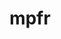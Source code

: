 ---
title: "mpfr"
layout: cache
categories: [package, develop-2024-12-22]
meta: {"versions": ["4.2.1"], "compilers": ["gcc@=10.5.0", "gcc@=11.4.0", "gcc@=12.4.0", "gcc@=13.2.0", "gcc@=13.3.0", "gcc@=7.3.1", "gcc@=7.5.0", "gcc@=9.4.0", "oneapi@=2024.2.1"], "oss": ["amzn2", "centos7", "rhel8", "ubuntu18.04", "ubuntu20.04", "ubuntu22.04", "ubuntu24.04"], "platforms": ["linux"], "targets": ["aarch64", "neoverse_v1", "neoverse_v2", "ppc64le", "x86_64_v3", "x86_64_v4"], "stacks": ["aws-isc", "aws-isc-aarch64", "aws-pcluster-neoverse_v1", "aws-pcluster-x86_64_v4", "developer-tools-aarch64-linux-gnu", "developer-tools-x86_64_v3-linux-gnu", "e4s", "e4s-neoverse-v2", "e4s-oneapi", "e4s-power", "ml-linux-x86_64-rocm", "radiuss", "root", "tutorial"], "num_specs": 15, "num_specs_by_stack": {"root": 15, "aws-isc-aarch64": 1, "aws-pcluster-neoverse_v1": 1, "aws-pcluster-x86_64_v4": 2, "aws-isc": 1, "developer-tools-x86_64_v3-linux-gnu": 1, "developer-tools-aarch64-linux-gnu": 1, "radiuss": 1, "e4s-power": 1, "e4s-neoverse-v2": 1, "e4s": 2, "tutorial": 1, "e4s-oneapi": 2, "ml-linux-x86_64-rocm": 1}}
spec_details: [{"hash": "fcikglx3jdnxirdciion6hn3hzil6i5p", "compiler": "gcc@=7.3.1", "versions": ["4.2.1"], "os": "amzn2", "platform": "linux", "target": "aarch64", "variants": ["build_system=autotools", "libs=shared,static"], "stacks": ["root", "aws-isc-aarch64"], "size": "-", "tarball": "https://binaries.spack.io/develop-2024-12-22/build_cache/linux-amzn2-aarch64/gcc-7.3.1/mpfr-4.2.1/linux-amzn2-aarch64-gcc-7.3.1-mpfr-4.2.1-fcikglx3jdnxirdciion6hn3hzil6i5p.spack"}, {"hash": "vjllqzvulchf33dgfr7ertdhw5x6vejr", "compiler": "gcc@=12.4.0", "versions": ["4.2.1"], "os": "amzn2", "platform": "linux", "target": "neoverse_v1", "variants": ["build_system=autotools", "libs=shared,static"], "stacks": ["aws-pcluster-neoverse_v1", "root"], "size": "-", "tarball": "https://binaries.spack.io/develop-2024-12-22/build_cache/linux-amzn2-neoverse_v1/gcc-12.4.0/mpfr-4.2.1/linux-amzn2-neoverse_v1-gcc-12.4.0-mpfr-4.2.1-vjllqzvulchf33dgfr7ertdhw5x6vejr.spack"}, {"hash": "zxnonwptnllon6w4r3qdoi5shto2latp", "compiler": "gcc@=12.4.0", "versions": ["4.2.1"], "os": "amzn2", "platform": "linux", "target": "x86_64_v3", "variants": ["build_system=autotools", "libs=shared,static"], "stacks": ["root", "aws-pcluster-x86_64_v4"], "size": "-", "tarball": "https://binaries.spack.io/develop-2024-12-22/build_cache/linux-amzn2-x86_64_v3/gcc-12.4.0/mpfr-4.2.1/linux-amzn2-x86_64_v3-gcc-12.4.0-mpfr-4.2.1-zxnonwptnllon6w4r3qdoi5shto2latp.spack"}, {"hash": "6hjqz4m5hfaiy2g52xdk27vwg7jcmjqd", "compiler": "gcc@=7.3.1", "versions": ["4.2.1"], "os": "amzn2", "platform": "linux", "target": "x86_64_v3", "variants": ["build_system=autotools", "libs=shared,static"], "stacks": ["aws-isc", "root"], "size": "-", "tarball": "https://binaries.spack.io/develop-2024-12-22/build_cache/linux-amzn2-x86_64_v3/gcc-7.3.1/mpfr-4.2.1/linux-amzn2-x86_64_v3-gcc-7.3.1-mpfr-4.2.1-6hjqz4m5hfaiy2g52xdk27vwg7jcmjqd.spack"}, {"hash": "mo6oo5g4ghk4w3d6vwmq7clwpnr27pod", "compiler": "gcc@=12.4.0", "versions": ["4.2.1"], "os": "amzn2", "platform": "linux", "target": "x86_64_v4", "variants": ["build_system=autotools", "libs=shared,static"], "stacks": ["root", "aws-pcluster-x86_64_v4"], "size": "-", "tarball": "https://binaries.spack.io/develop-2024-12-22/build_cache/linux-amzn2-x86_64_v4/gcc-12.4.0/mpfr-4.2.1/linux-amzn2-x86_64_v4-gcc-12.4.0-mpfr-4.2.1-mo6oo5g4ghk4w3d6vwmq7clwpnr27pod.spack"}, {"hash": "ul2rzvj7pozl7bbgix7cnvvmnnwiw6ta", "compiler": "gcc@=10.5.0", "versions": ["4.2.1"], "os": "centos7", "platform": "linux", "target": "x86_64_v3", "variants": ["build_system=autotools", "libs=shared,static"], "stacks": ["root", "developer-tools-x86_64_v3-linux-gnu"], "size": "-", "tarball": "https://binaries.spack.io/develop-2024-12-22/build_cache/linux-centos7-x86_64_v3/gcc-10.5.0/mpfr-4.2.1/linux-centos7-x86_64_v3-gcc-10.5.0-mpfr-4.2.1-ul2rzvj7pozl7bbgix7cnvvmnnwiw6ta.spack"}, {"hash": "wdbcfdvrq5juvj5tdbmc7dpmhq6v2rjn", "compiler": "gcc@=13.3.0", "versions": ["4.2.1"], "os": "rhel8", "platform": "linux", "target": "aarch64", "variants": ["build_system=autotools", "libs=shared,static"], "stacks": ["root", "developer-tools-aarch64-linux-gnu"], "size": "-", "tarball": "https://binaries.spack.io/develop-2024-12-22/build_cache/linux-rhel8-aarch64/gcc-13.3.0/mpfr-4.2.1/linux-rhel8-aarch64-gcc-13.3.0-mpfr-4.2.1-wdbcfdvrq5juvj5tdbmc7dpmhq6v2rjn.spack"}, {"hash": "l2m52kydz5422cz63wgbpjnm3lpdavdc", "compiler": "gcc@=7.5.0", "versions": ["4.2.1"], "os": "ubuntu18.04", "platform": "linux", "target": "x86_64_v3", "variants": ["build_system=autotools", "libs=shared,static"], "stacks": ["radiuss", "root"], "size": "-", "tarball": "https://binaries.spack.io/develop-2024-12-22/build_cache/linux-ubuntu18.04-x86_64_v3/gcc-7.5.0/mpfr-4.2.1/linux-ubuntu18.04-x86_64_v3-gcc-7.5.0-mpfr-4.2.1-l2m52kydz5422cz63wgbpjnm3lpdavdc.spack"}, {"hash": "ljpvuplxmi5gfnxr5y2gf5iekfr7jcax", "compiler": "gcc@=9.4.0", "versions": ["4.2.1"], "os": "ubuntu20.04", "platform": "linux", "target": "ppc64le", "variants": ["build_system=autotools", "libs=shared,static"], "stacks": ["e4s-power", "root"], "size": "-", "tarball": "https://binaries.spack.io/develop-2024-12-22/build_cache/linux-ubuntu20.04-ppc64le/gcc-9.4.0/mpfr-4.2.1/linux-ubuntu20.04-ppc64le-gcc-9.4.0-mpfr-4.2.1-ljpvuplxmi5gfnxr5y2gf5iekfr7jcax.spack"}, {"hash": "kmlzkivtfdrhtmvcyt5ydezf6t6qcb6r", "compiler": "gcc@=11.4.0", "versions": ["4.2.1"], "os": "ubuntu22.04", "platform": "linux", "target": "neoverse_v2", "variants": ["build_system=autotools", "libs=shared,static"], "stacks": ["root", "e4s-neoverse-v2"], "size": "-", "tarball": "https://binaries.spack.io/develop-2024-12-22/build_cache/linux-ubuntu22.04-neoverse_v2/gcc-11.4.0/mpfr-4.2.1/linux-ubuntu22.04-neoverse_v2-gcc-11.4.0-mpfr-4.2.1-kmlzkivtfdrhtmvcyt5ydezf6t6qcb6r.spack"}, {"hash": "e7b26dk5rxq2ryxg75j7iluz4yojt726", "compiler": "gcc@=11.4.0", "versions": ["4.2.1"], "os": "ubuntu22.04", "platform": "linux", "target": "x86_64_v3", "variants": ["build_system=autotools", "libs=shared,static"], "stacks": ["e4s", "root", "tutorial"], "size": "-", "tarball": "https://binaries.spack.io/develop-2024-12-22/build_cache/linux-ubuntu22.04-x86_64_v3/gcc-11.4.0/mpfr-4.2.1/linux-ubuntu22.04-x86_64_v3-gcc-11.4.0-mpfr-4.2.1-e7b26dk5rxq2ryxg75j7iluz4yojt726.spack"}, {"hash": "euz366zwzndrogz5zlaf5yetulqnafie", "compiler": "gcc@=11.4.0", "versions": ["4.2.1"], "os": "ubuntu22.04", "platform": "linux", "target": "x86_64_v3", "variants": ["build_system=autotools", "libs=shared,static"], "stacks": ["e4s", "root"], "size": "-", "tarball": "https://binaries.spack.io/develop-2024-12-22/build_cache/linux-ubuntu22.04-x86_64_v3/gcc-11.4.0/mpfr-4.2.1/linux-ubuntu22.04-x86_64_v3-gcc-11.4.0-mpfr-4.2.1-euz366zwzndrogz5zlaf5yetulqnafie.spack"}, {"hash": "jgkmfx5a4vuxve66dtrqkriew4jn5nf2", "compiler": "oneapi@=2024.2.1", "versions": ["4.2.1"], "os": "ubuntu22.04", "platform": "linux", "target": "x86_64_v3", "variants": ["build_system=autotools", "libs=shared,static"], "stacks": ["root", "e4s-oneapi"], "size": "-", "tarball": "https://binaries.spack.io/develop-2024-12-22/build_cache/linux-ubuntu22.04-x86_64_v3/oneapi-2024.2.1/mpfr-4.2.1/linux-ubuntu22.04-x86_64_v3-oneapi-2024.2.1-mpfr-4.2.1-jgkmfx5a4vuxve66dtrqkriew4jn5nf2.spack"}, {"hash": "w5svpjywnj2q4fcrmiabojdiw5d5quvq", "compiler": "oneapi@=2024.2.1", "versions": ["4.2.1"], "os": "ubuntu22.04", "platform": "linux", "target": "x86_64_v3", "variants": ["build_system=autotools", "libs=shared,static"], "stacks": ["root", "e4s-oneapi"], "size": "-", "tarball": "https://binaries.spack.io/develop-2024-12-22/build_cache/linux-ubuntu22.04-x86_64_v3/oneapi-2024.2.1/mpfr-4.2.1/linux-ubuntu22.04-x86_64_v3-oneapi-2024.2.1-mpfr-4.2.1-w5svpjywnj2q4fcrmiabojdiw5d5quvq.spack"}, {"hash": "ywot4k3bvarkzb5k735pteqsq3dzttpi", "compiler": "gcc@=13.2.0", "versions": ["4.2.1"], "os": "ubuntu24.04", "platform": "linux", "target": "x86_64_v3", "variants": ["build_system=autotools", "libs=shared,static"], "stacks": ["root", "ml-linux-x86_64-rocm"], "size": "-", "tarball": "https://binaries.spack.io/develop-2024-12-22/build_cache/linux-ubuntu24.04-x86_64_v3/gcc-13.2.0/mpfr-4.2.1/linux-ubuntu24.04-x86_64_v3-gcc-13.2.0-mpfr-4.2.1-ywot4k3bvarkzb5k735pteqsq3dzttpi.spack"}]
---